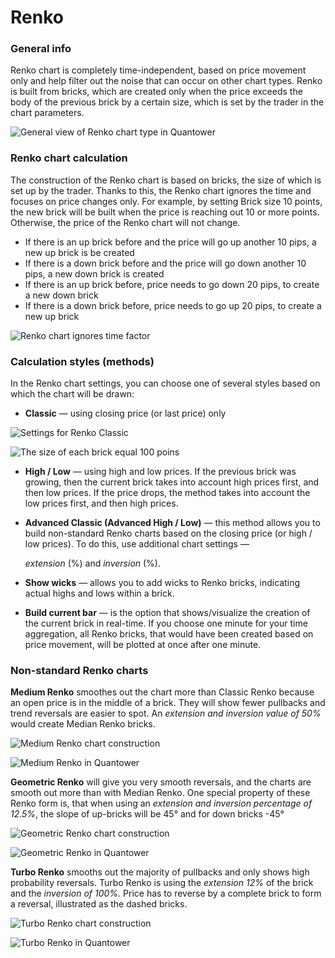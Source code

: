 # Renko

### General info

Renko chart is completely time-independent, based on price movement only and help filter out the noise that can occur on other chart types. Renko is built from bricks, which are created only when the price exceeds the body of the previous brick by a certain size, which is set by the trader in the chart parameters.

![General view of Renko chart type in Quantower](../../../.gitbook/assets/renko-chart-general-view.png)

### Renko chart calculation

The construction of the Renko chart is based on bricks, the size of which is set up by the trader. Thanks to this, the Renko chart ignores the time and focuses on price changes only. For example, by setting Brick size 10 points, the new brick will be built when the price is reaching out 10 or more points. Otherwise, the price of the Renko chart will not change.

* If there is an up brick before and the price will go up another 10 pips, a new up brick is be created
* If there is a down brick before and the price will go down another 10 pips, a new down brick is created
* If there is an up brick before, price needs to go down 20 pips, to create a new down brick
* If there is a down brick before, price needs to go up 20 pips, to create a new up brick

![Renko chart ignores time factor](../../../.gitbook/assets/renko-chart-vs-regular-chart.png)

### Calculation styles \(methods\)

In the Renko chart settings, you can choose one of several styles based on which the chart will be drawn:

* **Classic**  —  using closing price \(or last price\) only

![Settings for Renko Classic](../../../.gitbook/assets/renko-classic-settings.png)

![ The size of each brick equal 100 poins](../../../.gitbook/assets/renko-classic-view.png)

* **High / Low**  — using high and low prices. If the previous brick was growing, then the current brick takes into account high prices first, and then low prices. If the price drops, the method takes into account the low prices first, and then high prices.
* **Advanced Classic \(Advanced High / Low\)** — this method allows you to build non-standard Renko charts based on the closing price \(or high / low prices\). To do this, use additional chart settings —

  _extension_ \(%\) and _inversion_ \(%\).

* **Show wicks** — allows you to add wicks to Renko bricks, indicating actual highs and lows within a brick.
* **Build current bar** — is the option that shows/visualize the creation of the current brick in real-time. If you choose one minute for your time aggregation, all Renko bricks, that would have been created based on price movement, will be plotted at once after one minute.

### Non-standard Renko charts

**Medium Renko** smoothes out the chart more than Classic Renko because an open price is in the middle of a brick. They will show fewer pullbacks and trend reversals are easier to spot. An _extension and inversion value of 50%_ would create Median Renko bricks.

![Medium Renko chart construction](../../../.gitbook/assets/median-renko_construction.png)

![Medium Renko in Quantower](../../../.gitbook/assets/median-renko_quantower.png)

**Geometric Renko** will give you very smooth reversals, and the charts are smooth out more than with Median Renko.  One special property of these Renko form is, that when using an _extension and inversion percentage of 12.5%_, the slope of up-bricks will be 45° and for down bricks -45°

![Geometric Renko chart construction](../../../.gitbook/assets/geometric-renko_construction.png)

![Geometric Renko in Quantower](../../../.gitbook/assets/geometric-renko-quantower.png)

**Turbo Renko** smooths out the majority of pullbacks and only shows high probability reversals. Turbo Renko is using the _extension 12%_ of the brick and the _inversion of 100%._ Price has to reverse by a complete brick to form a reversal, illustrated as the dashed bricks.

![Turbo Renko chart construction](../../../.gitbook/assets/turbo-renko_construction.png)

![Turbo Renko in Quantower](../../../.gitbook/assets/turbo-renko_quantower.png)



